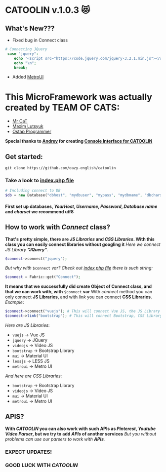 # CATOOLIN v.1.0.3 :heart_eyes_cat:  
## What's New???
* Fixed bug in Connect class <br>
```PHP
# Connecting JQuery
 case "jquery":
	echo '<script src="https://code.jquery.com/jquery-3.2.1.min.js"></script>';
  	echo "\n";
	break;
```
* Added [MetroUI](https://metroui.org.ua/) <br>
# This MicroFramework was actually created by **TEAM OF CATS**:
* [Mr CaT](https://github.com/mrcat323)
* [Maxim Lutsyuk](https://github.com/Lutsyuk-M)
* [Ostap Programmer](https://github.com/Ostap34JS)

**Special thanks to [Andrey](https://github.com/ctl) for creating [Console Interface for CATOOLIN](https://github.com/ctl/catoo)**
## Get started:
`git clone https://github.com/eazy-english/catoolin`
### Take a look to [index.php file](https://github.com/eazy-english/catoolin/blob/master/index.php)
```PHP
# Including connect to DB
$db = new Database("dbhost", "mydbuser", "mypass", "mydbname", "dbcharset");
```
#### First set up databases, *YourHost*, *Username*, *Password*, *Database name* and *charset* we recommend utf8

## How to work with *Connect* class?
**That's pretty simple, there are *JS Libraries* and *CSS Libraries*. With this class you can easily connect libraries without googling it**
*Here we connect JS Library **"JQuery"**.*
```PHP
$connect->connect("jquery");
```
*But why with* `$connect` *var? Check out [index.php file](https://github.com/eazy-english/catoolin/blob/master/index.php) there is such string:*
```PHP
$connect = Fabric::get("Connect");
```
**It means that we successfully did create Object of Connect class, and that we can work with, with** `$connect` **var**
With *connect* method you can only connect **JS Libraries**, and with *link* you can connect **CSS Libraries**. 
*Example*:
```PHP
$connect->connect("vuejs"); # This will connect Vue JS, the JS Library
$connect->link("bootstrap"); # This will connect Bootstrap, CSS Library
```
*Here are JS Libraries*:
* `vuejs` -> Vue JS
* `jquery` -> JQuery
* `videojs` -> Video JS
* `bootstrap` -> Bootstrap Library
* `mui` -> Material UI
* `lessjs` -> LESS JS
* `metroui` -> Metro UI

*And here are CSS Libraries*:
* `bootstrap` -> Bootstrap Library
* `videojs` -> Video JS
* `mui` -> Material UI
* `metroui` -> Metro UI

## APIS?
**With *CATOOLIN* you can also work with such APIs as *Pinterest*, *Youtube Video Parser*, but we try to add *APIs* of another services**
*But you without problems can use our parsers to work with **APIs**.*

### EXPECT UPDATES! 
### GOOD LUCK WITH *CATOOLIN*
